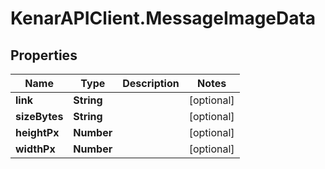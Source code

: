 # KenarAPIClient.MessageImageData

## Properties

Name | Type | Description | Notes
------------ | ------------- | ------------- | -------------
**link** | **String** |  | [optional] 
**sizeBytes** | **String** |  | [optional] 
**heightPx** | **Number** |  | [optional] 
**widthPx** | **Number** |  | [optional] 


